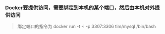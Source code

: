 ### Docker要提供访问，需要绑定到本机的某个端口，然后由本机对外提供访问
> 绑定端口的指令为  docker run -t -i -p 3307:3306 tim/mysql /bin/bash